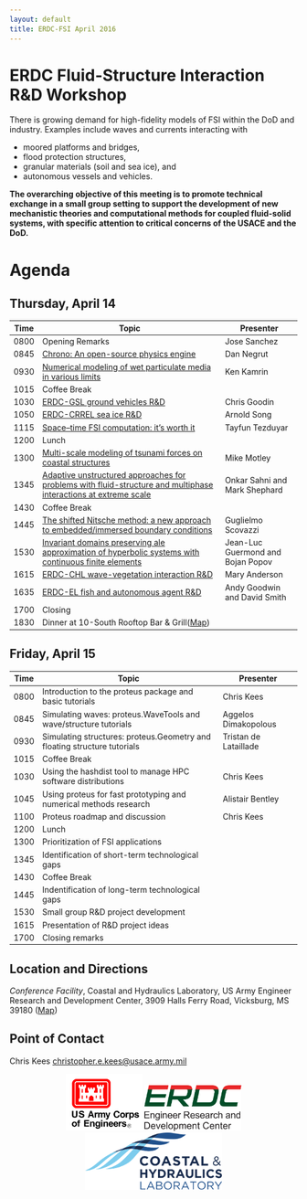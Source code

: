 ```yaml
---
layout: default
title: ERDC-FSI April 2016
---
```


# ERDC Fluid-Structure Interaction R&D Workshop

There is growing demand for high-fidelity models of FSI within the DoD and
industry. Examples include waves and currents interacting with

- moored platforms and bridges,
- flood protection structures,
- granular materials (soil and sea ice), and
- autonomous vessels and vehicles.

**The overarching objective of this
  meeting is to promote technical exchange in a small group setting to support
  the development of new mechanistic theories and computational methods for
  coupled fluid-solid systems, with specific attention to critical concerns of
  the USACE and the DoD.**

# Agenda

## Thursday, April 14

Time | Topic | Presenter
-----|-------|----------
0800 | Opening Remarks | Jose Sanchez 
0845 | [Chrono: An open-source physics engine](abstracts/Negrut.html) | Dan Negrut 
0930 | [Numerical modeling of wet particulate media in various limits](abstracts/Kamrin.html) |  Ken Kamrin 
1015 | Coffee Break |
1030 | [ERDC-GSL ground vehicles R&D](abstracts/Goodin.html) | Chris Goodin 
1050 | [ERDC-CRREL sea ice R&D](abstracts/Song.html) | Arnold Song 
1115 | [Space–time FSI computation: it’s worth it](abstracts/Tezduyar.html) | Tayfun Tezduyar 
1200 | Lunch |
1300 | [Multi-scale modeling of tsunami forces on coastal structures](abstracts/Motley.html) | Mike Motley 
1345 | [Adaptive unstructured approaches for problems with fluid-structure and multiphase interactions at extreme scale](abstracts/Sahni.html) | Onkar Sahni and Mark Shephard
1430 | Coffee Break |
1445 | [The shifted Nitsche method: a new approach to embedded/immersed boundary conditions](abstracts/Scovazzi.html) | Guglielmo Scovazzi
1530 | [Invariant domains preserving ale approximation of hyperbolic systems with continuous finite elements](abstracts/Guermond.html) | Jean-Luc Guermond and Bojan Popov
1615 | [ERDC-CHL wave-vegetation interaction R&D](abstracts/Anderson.html) | Mary Anderson
1635 | [ERDC-EL fish and autonomous agent R&D](abstracts/Goodwin.html) | Andy Goodwin and David Smith
1700 | Closing |
1830 | Dinner at 10-South Rooftop Bar & Grill([Map](https://goo.gl/maps/wrdrkbT8gvC2)) |

## Friday, April 15

Time | Topic | Presenter
-----|-------|----------
0800 | Introduction to the proteus package and basic tutorials | Chris Kees
0845 | Simulating waves: proteus.WaveTools and wave/structure tutorials | Aggelos Dimakopolous
0930 | Simulating structures: proteus.Geometry and floating structure tutorials | Tristan de Lataillade
1015 | Coffee Break |
1030 | Using the hashdist tool to manage HPC software distributions | Chris Kees
1045 | Using proteus for fast prototyping and numerical methods research | Alistair Bentley
1100 | Proteus roadmap and discussion | Chris Kees 
1200 | Lunch |
1300 | Prioritization of FSI applications |
1345 | Identification of short-term technological gaps |
1430 | Coffee Break |
1445 | Indentification of long-term technological gaps |
1530 | Small group R&D project development |
1615 | Presentation of R&D project ideas |
1700 | Closing remarks |

## Location and Directions

*Conference Facility*, Coastal and Hydraulics Laboratory, US Army Engineer Research and Development Center, 3909 Halls Ferry Road, Vicksburg, MS 39180 ([Map](https://goo.gl/maps/5ZGQaCggdZk))

## Point of Contact

Chris Kees <christopher.e.kees@usace.army.mil>

<center>
<img src="images/usace.svg" height="100">
<img src="images/erdc.svg" height="80">
<img src="images/CHL_Logo.svg" height="100">
</center>
